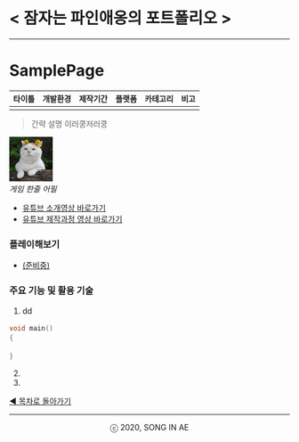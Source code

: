 ﻿ 
<!--

 양식

 **타이틀**
- **개요표**
- **플레이 이미지 또는 영상링크**
- **플레이해보기** 
- **주요 작업 목록**
- **활용 기술 / 기법**
-->


# < 잠자는 파인애옹의 포트폴리오 >

----------


# SamplePage 

| 타이틀 | 개발환경 | 제작기간 | 플랫폼 |  카테고리 | 비고 
| ---- | ---- | ---- | ---- | ---- | ---- 
|    |    |    |    |    |    

>간략 설명
>이러쿵저러쿵

![샘플이미지](sample.jpg)  
*게임 한줄 어필* 

* [유튜브 소개영상 바로가기](https://www.youtube.com/playlist?list=PLwLVhT_yp_30l9Nh_r0i_C7ovwvdltuge)
* [유튜브 제작과정 영상 바로가기](https://www.youtube.com/playlist?list=PLwLVhT_yp_30l9Nh_r0i_C7ovwvdltuge)

### 플레이해보기
* [(준비중)](http://)

### 주요 기능 및 활용 기술
1. dd
```c++
void main()
{

}
```
2. 
3.


[◀ 목차로 돌아가기](https://github.com/Song-In-Love/pinaeongs-portfolios/blob/master/README.md#목차)


----------
<center> ⓒ 2020, SONG IN AE </center>

